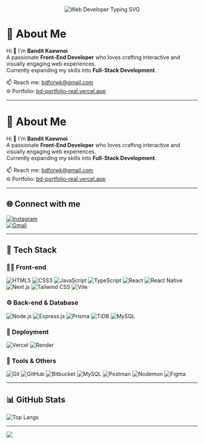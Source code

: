 <p align="center">
  <img src="https://readme-typing-svg.demolab.com?font=Fira+Code&weight=600&size=30&pause=1000&color=FACC15&center=true&vCenter=true&width=420&lines=Web+Developer;Front-End+Lover;React+%2F+Next.js+Enthusiast" alt="Web Developer Typing SVG" />
</p>

# 💫 About Me

Hi 👋 I'm **Bandit Kaewnoi**  
A passionate **Front-End Developer** who loves crafting interactive and visually engaging web experiences.  
Currently expanding my skills into **Full-Stack Development**.

📫 Reach me: [bdforwk@gmail.com](mailto:bdforwk@gmail.com)  
🌐 Portfolio: [bd-portfolio-real.vercel.app](https://bd-portfolio-real.vercel.app/)

---


# 💫 About Me

Hi 👋 I'm **Bandit Kaewnoi**  
A passionate **Front-End Developer** who loves crafting interactive and visually engaging web experiences.  
Currently expanding my skills into **Full-Stack Development**.

📫 Reach me: [bdforwk@gmail.com](mailto:bdforwk@gmail.com)  
🌐 Portfolio: [bd-portfolio-real.vercel.app](https://bd-portfolio-real.vercel.app/)

---

## 🌐 Connect with me

[![Instagram](https://img.shields.io/badge/Instagram-%23E4405F.svg?style=for-the-badge&logo=Instagram&logoColor=white)](https://instagram.com/pramtbt)  
[![Gmail](https://img.shields.io/badge/Gmail-D14836?style=for-the-badge&logo=gmail&logoColor=white)](mailto:bdforwk@gmail.com)

---

## 🧰 Tech Stack

### 👨‍💻 Front-end
![HTML5](https://img.shields.io/badge/HTML5-%23E34F26.svg?style=for-the-badge&logo=html5&logoColor=white) ![CSS3](https://img.shields.io/badge/CSS3-%231572B6.svg?style=for-the-badge&logo=css3&logoColor=white) ![JavaScript](https://img.shields.io/badge/JavaScript-%23323330.svg?style=for-the-badge&logo=javascript&logoColor=%23F7DF1E) ![TypeScript](https://img.shields.io/badge/TypeScript-%23007ACC.svg?style=for-the-badge&logo=typescript&logoColor=white) ![React](https://img.shields.io/badge/React-%2320232a.svg?style=for-the-badge&logo=react&logoColor=%2361DAFB) ![React Native](https://img.shields.io/badge/React_Native-%2320232a.svg?style=for-the-badge&logo=react&logoColor=%2361DAFB) ![Next.js](https://img.shields.io/badge/Next.js-black?style=for-the-badge&logo=next.js&logoColor=white) ![Tailwind CSS](https://img.shields.io/badge/TailwindCSS-%2338B2AC.svg?style=for-the-badge&logo=tailwind-css&logoColor=white) ![Vite](https://img.shields.io/badge/Vite-%23646CFF.svg?style=for-the-badge&logo=vite&logoColor=white)

### ⚙️ Back-end & Database
![Node.js](https://img.shields.io/badge/Node.js-6DA55F?style=for-the-badge&logo=node.js&logoColor=white) ![Express.js](https://img.shields.io/badge/Express.js-%23404d59.svg?style=for-the-badge&logo=express&logoColor=%2361DAFB) ![Prisma](https://img.shields.io/badge/Prisma-3982CE?style=for-the-badge&logo=Prisma&logoColor=white) ![TiDB](https://img.shields.io/badge/TiDB-CC1F2F?style=for-the-badge&logo=tidb&logoColor=white) ![MySQL](https://img.shields.io/badge/mysql-4479A1.svg?style=for-the-badge&logo=mysql&logoColor=white)

### 🚀 Deployment
![Vercel](https://img.shields.io/badge/Vercel-%23000000.svg?style=for-the-badge&logo=vercel&logoColor=white) ![Render](https://img.shields.io/badge/Render-%2346E3B7.svg?style=for-the-badge&logo=render&logoColor=white)

### 🧰 Tools & Others
![Git](https://img.shields.io/badge/Git-%23F05033.svg?style=for-the-badge&logo=git&logoColor=white) ![GitHub](https://img.shields.io/badge/GitHub-%23121011.svg?style=for-the-badge&logo=github&logoColor=white) ![Bitbucket](https://img.shields.io/badge/Bitbucket-%230047B3.svg?style=for-the-badge&logo=bitbucket&logoColor=white) ![MySQL](https://img.shields.io/badge/MySQL-4479A1.svg?style=for-the-badge&logo=mysql&logoColor=white) ![Postman](https://img.shields.io/badge/Postman-FF6C37?style=for-the-badge&logo=postman&logoColor=white) ![Nodemon](https://img.shields.io/badge/Nodemon-%23323330.svg?style=for-the-badge&logo=nodemon&logoColor=%BBDEAD) ![Figma](https://img.shields.io/badge/Figma-%23F24E1E.svg?style=for-the-badge&logo=figma&logoColor=white)

---

## 📊 GitHub Stats

![Top Langs](https://github-readme-stats.vercel.app/api/top-langs/?username=pramebt&layout=compact&theme=default&hide_border=false)

---

[![](https://visitcount.itsvg.in/api?id=pramebt&icon=0&color=0)](https://visitcount.itsvg.in)
